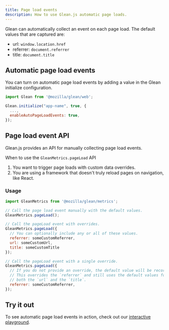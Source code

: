 ```yaml
---
title: Page load events
description: How to use Glean.js automatic page loads.
---
```



Glean can automatically collect an event on each page load. The default
values that are captured are:

- url: `window.location.href`
- referrer: `document.referrer`
- title: `document.title`

## Automatic page load events

You can turn on automatic page load events by adding a value in the Glean
initialize configuration.

```js
import Glean from '@mozilla/glean/web';

Glean.initialize("app-name", true, {
  ...,
  enableAutoPageLoadEvents: true,
});
```

## Page load event API

Glean.js provides an API for manually collecting page load events.

When to use the `GleanMetrics.pageLoad` API

1. You want to trigger page loads with custom data overrides.
2. You are using a framework that doesn't truly reload pages on navigation, like React.

### Usage

```js
import GleanMetrics from '@mozilla/glean/metrics';

// Call the page load event manually with the default values.
GleanMetrics.pageLoad();

// Call the pageLoad event with overrides.
GleanMetrics.pageLoad({
  // You can optionally include any or all of these values.
  referrer: someCustomReferrer,
  url: someCustomUrl,
  title: someCustomTitle
});

// Call the pageLoad event with a single override.
GleanMetrics.pageLoad({
  // If you do not provide an override, the default value will be recorded.
  // This overrides the `referrer` and still uses the default values for
  // both the `url` and the `title`.
  referrer: someCustomReferrer,
});
```

## Try it out

To see automatic page load events in action, check out our [interactive playground](/playground).

